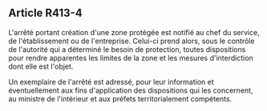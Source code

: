 Article R413-4
----
L'arrêté portant création d'une zone protégée est notifié au chef du service, de
l'établissement ou de l'entreprise. Celui-ci prend alors, sous le contrôle de
l'autorité qui a déterminé le besoin de protection, toutes dispositions pour
rendre apparentes les limites de la zone et les mesures d'interdiction dont elle
est l'objet.

Un exemplaire de l'arrêté est adressé, pour leur information et éventuellement
aux fins d'application des dispositions qui les concernent, au ministre de
l'intérieur et aux préfets territorialement compétents.
